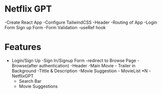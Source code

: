 # Netflix GPT

-Create React App
-Configure TailwindCSS
-Header
-Routing of App
-Login Form
Sign up Form
-Form Validation
-useRef  hook

# Features

- Login/Sign Up
     -Sign In/Signup Form
     -redirect to Browse Page
-Browse(after authentication)
   -Header
   -Main Movie
       - Trailer in Background
       -Tittle & Description
       -Movie Suggestion
          - MovieList *N
-NetflixGPT
   - Search Bar
   -  Movie Suggestions